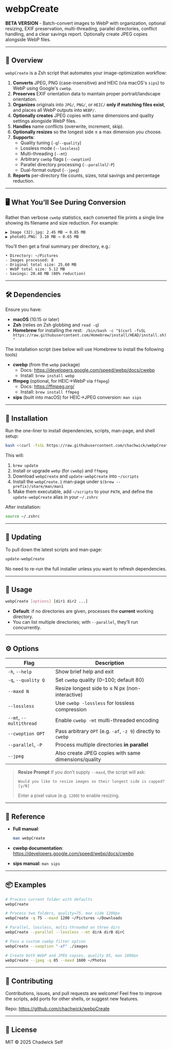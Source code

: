 # webpCreate

**BETA VERSION** - Batch-convert images to WebP with organization, optional resizing, EXIF preservation, multi-threading, parallel directories, conflict handling, and a clear savings report. Optionally create JPEG copies alongside WebP files.

---

## 📖 Overview

`webpCreate` is a Zsh script that automates your image-optimization workflow:

1. **Converts** JPEG, PNG (case-insensitive) and HEIC (via macOS's `sips`) to WebP using Google's `cwebp`.  
2. **Preserves** EXIF orientation data to maintain proper portrait/landscape orientation.  
3. **Organizes** originals into `JPG/`, `PNG/`, or `HEIC/` **only if matching files exist**, and places all WebP outputs into `WEBP/`.  
4. **Optionally creates** JPEG copies with same dimensions and quality settings alongside WebP files.  
5. **Handles** name conflicts (overwrite, increment, skip).  
6. **Optionally resizes** so the longest side ≤ a max dimension you choose.  
7. **Supports**:
   - Quality tuning (`-q`/`--quality`)  
   - Lossless mode (`--lossless`)  
   - Multi-threading (`--mt`)  
   - Arbitrary `cwebp` flags (`--cwoption`)  
   - Parallel directory processing (`--parallel`/`-P`)  
   - Dual-format output (`--jpeg`)  
8. **Reports** per-directory file counts, sizes, total savings and percentage reduction.

---

## 🖥️ What You’ll See During Conversion

Rather than verbose `cwebp` statistics, each converted file prints a single line showing its filename and size reduction. For example:
```
▶ Image (32).jpg: 2.45 MB → 0.85 MB
▶ photo01.PNG: 3.10 MB → 0.65 MB
```
You’ll then get a final summary per directory, e.g.:
```
• Directory: ~/Pictures
- Images processed: 8
- Original total size: 25.60 MB
- WebP total size: 5.12 MB
- Savings: 20.48 MB (80% reduction)
```
---

## 🛠️ Dependencies

Ensure you have:

- **macOS** (10.15 or later)  
- **Zsh** (relies on Zsh globbing and `read -q`)  
- **Homebrew** for installing the rest:
  `
  /bin/bash -c "$(curl -fsSL https://raw.githubusercontent.com/Homebrew/install/HEAD/install.sh)"`

The installation script (see below will use Homebrew to install the following tools)

- **cwebp** (from the `webp` package)
  - Docs: https://developers.google.com/speed/webp/docs/cwebp
  - Install: `brew install webp`
- **ffmpeg** (optional, for HEIC→WebP via `ffmpeg`)
  - Docs: https://ffmpeg.org/
  - Install: `brew install ffmpeg`
- **sips** (built into macOS) for HEIC→JPEG conversion: `man sips`

------

## 🚀 Installation

Run the one-liner to install dependencies, scripts, man-page, and shell setup:

```bash
bash <(curl -fsSL https://raw.githubusercontent.com/chachwick/webpCreate/main/install-webpCreate.sh)
```

This will:

1. `brew update`
2. Install or upgrade `webp` (for `cwebp`) and `ffmpeg`
3. Download `webpCreate` and `update-webpCreate` into `~/scripts`
4. Install the `webpCreate.1` man-page under `$(brew --prefix)/share/man/man1`
5. Make them executable, add `~/scripts` to your `PATH`, and define the `update-webpCreate` alias in your `~/.zshrc`

After installation:

```bash
source ~/.zshrc
```

------

## 🔄 Updating

To pull down the latest scripts and man-page:

```bash
update-webpCreate
```

No need to re-run the full installer unless you want to refresh dependencies.

------

## 📂 Usage

```bash
webpCreate [options] [dir1 dir2 ...]
```

- **Default**: if no directories are given, processes the **current** working directory.
- You can list multiple directories; with `--parallel`, they’ll run concurrently.

------

## ⚙️ Options

| Flag                    | Description                                                  |
| ----------------------- | ------------------------------------------------------------ |
| `-h`, `--help`          | Show brief help and exit                                     |
| `-q`, `--quality Q`     | Set `cwebp` quality (0–100; default 80)                      |
| `--maxd N`              | Resize longest side to ≤ N px (non-interactive)              |
| `--lossless`            | Use `cwebp -lossless` for lossless compression               |
| `--mt`, `--multithread` | Enable `cwebp -mt` multi-threaded encoding                   |
| `--cwoption OPT`        | Pass arbitrary `OPT` (e.g. `-af`, `-z 9`) directly to `cwebp` |
| `--parallel`, `-P`      | Process multiple directories **in parallel**                 |
| `--jpeg`                | Also create JPEG copies with same dimensions/quality         |

> **Resize Prompt**
> If you don’t supply `--maxd`, the script will ask:
>
> ```
> Would you like to resize images so their longest side is capped? [y/N]
> ```
>
> Enter a pixel value (e.g. `1200`) to enable resizing.

------

## 🔗 Reference

- **Full manual**:

  ```bash
  man webpCreate
  ```

- **cwebp documentation**: https://developers.google.com/speed/webp/docs/cwebp

- **sips manual**: `man sips`

------

## 📦 Examples

```bash
# Process current folder with defaults
webpCreate

# Process two folders, quality=75, max side 1200px
webpCreate -q 75 --maxd 1200 ~/Pictures ~/Downloads

# Parallel, lossless, multi-threaded on three dirs
webpCreate --parallel --lossless --mt dirA dirB dirC

# Pass a custom cwebp filter option
webpCreate --cwoption "-af" ./images

# Create both WebP and JPEG copies, quality 85, max 1600px
webpCreate --jpeg -q 85 --maxd 1600 ~/Photos
```

------

## 🤝 Contributing

Contributions, issues, and pull requests are welcome!
Feel free to improve the scripts, add ports for other shells, or suggest new features.

Repo: https://github.com/chachwick/webpCreate

------

## 📄 License

MIT © 2025 Chadwick Self
